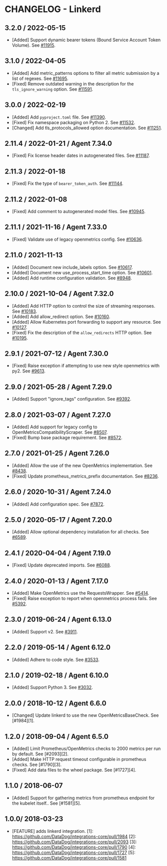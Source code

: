 # CHANGELOG - Linkerd

## 3.2.0 / 2022-05-15

* [Added] Support dynamic bearer tokens (Bound Service Account Token Volume). See [#11915](https://github.com/DataDog/integrations-core/pull/11915).

## 3.1.0 / 2022-04-05

* [Added] Add metric_patterns options to filter all metric submission by a list of regexes. See [#11695](https://github.com/DataDog/integrations-core/pull/11695).
* [Fixed] Remove outdated warning in the description for the `tls_ignore_warning` option. See [#11591](https://github.com/DataDog/integrations-core/pull/11591).

## 3.0.0 / 2022-02-19

* [Added] Add `pyproject.toml` file. See [#11390](https://github.com/DataDog/integrations-core/pull/11390).
* [Fixed] Fix namespace packaging on Python 2. See [#11532](https://github.com/DataDog/integrations-core/pull/11532).
* [Changed] Add tls_protocols_allowed option documentation. See [#11251](https://github.com/DataDog/integrations-core/pull/11251).

## 2.11.4 / 2022-01-21 / Agent 7.34.0

* [Fixed] Fix license header dates in autogenerated files. See [#11187](https://github.com/DataDog/integrations-core/pull/11187).

## 2.11.3 / 2022-01-18

* [Fixed] Fix the type of `bearer_token_auth`. See [#11144](https://github.com/DataDog/integrations-core/pull/11144).

## 2.11.2 / 2022-01-08

* [Fixed] Add comment to autogenerated model files. See [#10945](https://github.com/DataDog/integrations-core/pull/10945).

## 2.11.1 / 2021-11-16 / Agent 7.33.0

* [Fixed] Validate use of legacy openmetrics config. See [#10636](https://github.com/DataDog/integrations-core/pull/10636).

## 2.11.0 / 2021-11-13

* [Added] Document new include_labels option. See [#10617](https://github.com/DataDog/integrations-core/pull/10617).
* [Added] Document new use_process_start_time option. See [#10601](https://github.com/DataDog/integrations-core/pull/10601).
* [Added] Add runtime configuration validation. See [#8948](https://github.com/DataDog/integrations-core/pull/8948).

## 2.10.0 / 2021-10-04 / Agent 7.32.0

* [Added] Add HTTP option to control the size of streaming responses. See [#10183](https://github.com/DataDog/integrations-core/pull/10183).
* [Added] Add allow_redirect option. See [#10160](https://github.com/DataDog/integrations-core/pull/10160).
* [Added] Allow Kubernetes port forwarding to support any resource. See [#10127](https://github.com/DataDog/integrations-core/pull/10127).
* [Fixed] Fix the description of the `allow_redirects` HTTP option. See [#10195](https://github.com/DataDog/integrations-core/pull/10195).

## 2.9.1 / 2021-07-12 / Agent 7.30.0

* [Fixed] Raise exception if attempting to use new style openmetrics with py2. See [#9613](https://github.com/DataDog/integrations-core/pull/9613).

## 2.9.0 / 2021-05-28 / Agent 7.29.0

* [Added] Support "ignore_tags" configuration. See [#9392](https://github.com/DataDog/integrations-core/pull/9392).

## 2.8.0 / 2021-03-07 / Agent 7.27.0

* [Added] Add support for legacy config to OpenMetricsCompatibilityScraper. See [#8507](https://github.com/DataDog/integrations-core/pull/8507).
* [Fixed] Bump base package requirement. See [#8572](https://github.com/DataDog/integrations-core/pull/8572).

## 2.7.0 / 2021-01-25 / Agent 7.26.0

* [Added] Allow the use of the new OpenMetrics implementation. See [#8438](https://github.com/DataDog/integrations-core/pull/8438).
* [Fixed] Update prometheus_metrics_prefix documentation. See [#8236](https://github.com/DataDog/integrations-core/pull/8236).

## 2.6.0 / 2020-10-31 / Agent 7.24.0

* [Added] Add configuration spec. See [#7872](https://github.com/DataDog/integrations-core/pull/7872).

## 2.5.0 / 2020-05-17 / Agent 7.20.0

* [Added] Allow optional dependency installation for all checks. See [#6589](https://github.com/DataDog/integrations-core/pull/6589).

## 2.4.1 / 2020-04-04 / Agent 7.19.0

* [Fixed] Update deprecated imports. See [#6088](https://github.com/DataDog/integrations-core/pull/6088).

## 2.4.0 / 2020-01-13 / Agent 7.17.0

* [Added] Make OpenMetrics use the RequestsWrapper. See [#5414](https://github.com/DataDog/integrations-core/pull/5414).
* [Fixed] Raise exception to report when openmetrics process fails. See [#5392](https://github.com/DataDog/integrations-core/pull/5392).

## 2.3.0 / 2019-06-24 / Agent 6.13.0

* [Added] Support v2. See [#3911](https://github.com/DataDog/integrations-core/pull/3911).

## 2.2.0 / 2019-05-14 / Agent 6.12.0

* [Added] Adhere to code style. See [#3533](https://github.com/DataDog/integrations-core/pull/3533).

## 2.1.0 / 2019-02-18 / Agent 6.10.0

* [Added] Support Python 3. See [#3032](https://github.com/DataDog/integrations-core/pull/3032).

## 2.0.0 / 2018-10-12 / Agent 6.6.0

* [Changed] Update linkerd to use the new OpenMetricsBaseCheck. See [#1984][1].

## 1.2.0 / 2018-09-04 / Agent 6.5.0

* [Added] Limit Prometheus/OpenMetrics checks to 2000 metrics per run by default. See [#2093][2].
* [Added] Make HTTP request timeout configurable in prometheus checks. See [#1790][3].
* [Fixed] Add data files to the wheel package. See [#1727][4].

## 1.1.0 / 2018-06-07

* [Added] Support for gathering metrics from prometheus endpoint for the kubelet itself.. See [#1581][5].

## 1.0.0/ 2018-03-23

* [FEATURE] adds linkerd integration.
[1]: https://github.com/DataDog/integrations-core/pull/1984
[2]: https://github.com/DataDog/integrations-core/pull/2093
[3]: https://github.com/DataDog/integrations-core/pull/1790
[4]: https://github.com/DataDog/integrations-core/pull/1727
[5]: https://github.com/DataDog/integrations-core/pull/1581

